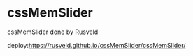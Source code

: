 # cssMemSlider
cssMemSlider
done by Rusveld


deploy:https://rusveld.github.io/cssMemSlider/cssMemSlider/
